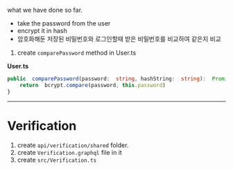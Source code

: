 what we have done so far.
- take the password from the user
- encrypt it in hash
- 암호화해둔 저장된 비밀번호와 로그인할때 받은 비밀번호를 비교하여 같은지 비교

1. create `comparePassword` method in User.ts

**User.ts**
```typescript
public  comparePassword(password:  string, hashString:  string):  Promise<boolean> {
	return  bcrypt.compare(password, this.password)
}
```
-------------------
# Verification
1. create `api/verification/shared` folder.
2. create `Verification.graphql` file in it
3. create `src/Verification.ts`
<!--stackedit_data:
eyJoaXN0b3J5IjpbNDUwOTE5MDc0LDEzNDgxMTA3NDMsMTU2Mj
A5NTYyMywtMTU0MzYyODc2NCwtMjA4ODc0NjYxMl19
-->
